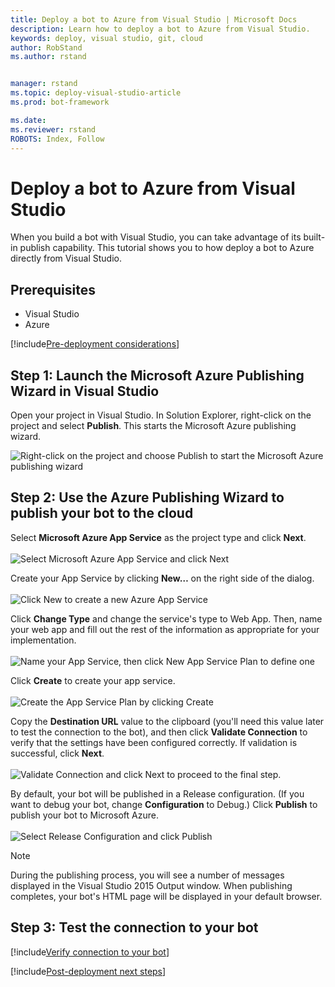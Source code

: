 ```yaml
---
title: Deploy a bot to Azure from Visual Studio | Microsoft Docs
description: Learn how to deploy a bot to Azure from Visual Studio.
keywords: deploy, visual studio, git, cloud
author: RobStand
ms.author: rstand


manager: rstand
ms.topic: deploy-visual-studio-article
ms.prod: bot-framework

ms.date:
ms.reviewer: rstand
ROBOTS: Index, Follow
---
```

# Deploy a bot to Azure from Visual Studio
When you build a bot with Visual Studio, you can take advantage of its built-in publish capability. This tutorial shows you to how deploy a bot to Azure directly from Visual Studio.

## Prerequisites
- Visual Studio
- Azure

[!include[Pre-deployment considerations](~/includes/snippet-deploy-considerations.md)]

## Step 1: Launch the Microsoft Azure Publishing Wizard in Visual Studio

Open your project in Visual Studio. In Solution Explorer, right-click on the project and select **Publish**. This starts the Microsoft Azure publishing wizard.

![Right-click on the project and choose Publish to start the Microsoft Azure publishing wizard](~/media/connector-getstarted-publish-dialog.png)

## Step 2: Use the Azure Publishing Wizard to publish your bot to the cloud

Select **Microsoft Azure App Service** as the project type and click **Next**.<br/><br/>
![Select Microsoft Azure App Service and click Next](~/media/connector-getstarted-publish.png)

Create your App Service by clicking **New…** on the right side of the dialog. <br/><br/>
![Click New to create a new Azure App Service](~/media/connector-getstarted-publish-app-service.png)

Click **Change Type** and change the service's type to Web App.
Then, name your web app and fill out the rest of the information as appropriate for your implementation. <br/><br/>
![Name your App Service, then click New App Service Plan to define one](~/media/connector-getstarted-publish-app-service-create.png)

Click **Create** to create your app service. <br/><br/>
![Create the App Service Plan by clicking Create](~/media/connector-getstarted-publish-app-service-create-spinner.png)

Copy the **Destination URL** value to the clipboard
(you'll need this value later to test the connection to the bot),
and then click **Validate Connection** to verify that the settings have been configured correctly.
If validation is successful, click **Next**. <br/><br/>
![Validate Connection and click Next to proceed to the final step.](~/media/connector-getstarted-publish-destination.png)

By default, your bot will be published in a Release configuration.
(If you want to debug your bot, change **Configuration** to Debug.)
Click **Publish** to publish your bot to Microsoft Azure. <br/><br/>
![Select Release Configuration and click Publish](~/media/connector-getstarted-publish-configuration.png)

> [!NOTE]
> During the publishing process, you will see a number of messages displayed in the Visual Studio 2015 Output window.
> When publishing completes, your bot's HTML page will be displayed in your default browser.

## Step 3: Test the connection to your bot

[!include[Verify connection to your bot](~/includes/snippet-verify-deployment-using-emulator.md)]

[!include[Post-deployment next steps](~/includes/snippet-deploy-next-steps.md)]

